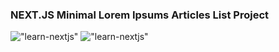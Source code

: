 ### NEXT.JS Minimal Lorem Ipsums Articles List Project

!["learn-nextjs"](https://github.com/johncabang/learn-nextjs/blob/main/docs/learn-nextjs-screenshot01.png?raw=true)
!["learn-nextjs"](https://github.com/johncabang/learn-nextjs/blob/main/docs/learn-nextjs-screenshot02.png?raw=true)
